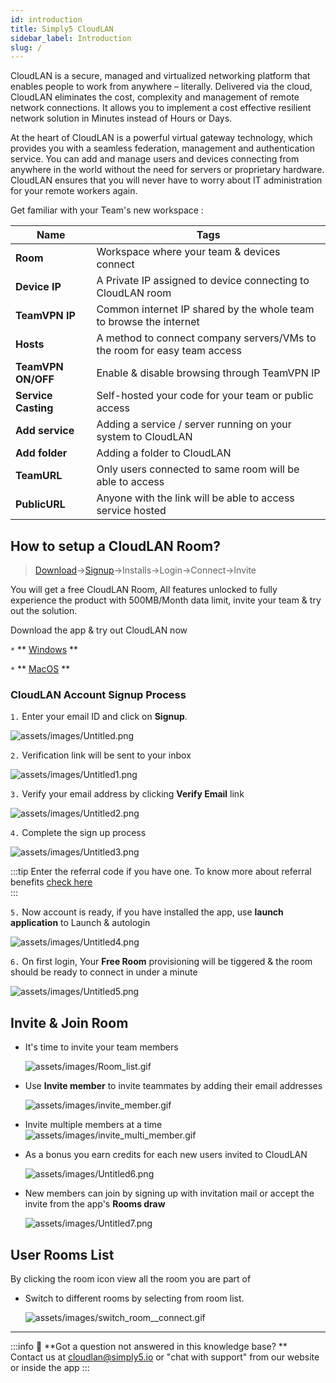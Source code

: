 ```yaml
---
id: introduction
title: Simply5 CloudLAN
sidebar_label: Introduction
slug: /
---
```


<!-- # Get started -->

CloudLAN is a secure, managed and virtualized networking platform that enables people to work from anywhere – literally. Delivered via the cloud, CloudLAN eliminates the cost, complexity and management of remote network connections. It allows you to implement a cost effective resilient network solution in Minutes instead of Hours or Days.

At the heart of CloudLAN is a powerful virtual gateway technology, which provides you with a seamless federation, management and authentication service. You can add and manage users and devices connecting from anywhere in the world without the need for servers or proprietary hardware. CloudLAN ensures that you will never have to worry about IT administration for your remote workers again.

Get familiar with your Team's new workspace :

| **Name**            | Tags                                                                     |
| ------------------- | ------------------------------------------------------------------------ |
| **Room**            | Workspace where your team & devices connect                              |
| **Device IP**       | A Private IP assigned to device connecting to CloudLAN room              |
| **TeamVPN IP**      | Common internet IP shared by the whole team to browse the internet       |
| **Hosts**           | A method to connect company servers/VMs to the room for easy team access |
| **TeamVPN ON/OFF**  | Enable & disable browsing through TeamVPN IP                             |
| **Service Casting** | Self-hosted your code for your team or public access                     |
| **Add service**     | Adding a service / server running on your system to CloudLAN             |
| **Add folder**      | Adding a folder to CloudLAN                                              |
| **TeamURL**         | Only users connected to same room will be able to access                 |
| **PublicURL**       | Anyone with the link will be able to access service hosted               |

## How to setup a CloudLAN Room?

> [Download](https://www.simply5.io/download/)→[Signup](https://www.simply5.io/download)→Installs→Login→Connect→Invite

You will get a free CloudLAN Room, All features unlocked to fully experience the product with 500MB/Month data limit, invite your team & try out the solution.

Download the app & try out CloudLAN now

`*` **  [Windows](../installation_guide/client_apps/cloudlan_for_windows.md) ** 

`*` **  [MacOS](../installation_guide/client_apps/cloudlan_for_macos.md) ** 

 


### CloudLAN Account Signup Process
`1.` Enter your email ID and click on **Signup**.

   ![assets/images/Untitled.png](assets/images/intro1.png)

  

`2.` Verification link will be sent to your inbox 

 ![assets/images/Untitled1.png](assets/images/intro2.png)

 
`3.` Verify your email address by clicking **Verify Email** link 

![assets/images/Untitled2.png](assets/images/intro3.png)

 

`4.` Complete the sign up process

 ![assets/images/Untitled3.png](assets/images/intro4.png)

  

:::tip
  Enter the referral code if you have one. To know more about referral benefits [check here](../referrel_programs/referrel_program.md)  
:::

`5.` Now account is ready, if you have installed the app, use **launch application** to Launch & autologin

 ![assets/images/Untitled4.png](assets/images/intro5.png)


`6.` On first login, Your **Free Room** provisioning will be tiggered & the room should be ready to connect in under a minute

 ![assets/images/Untitled5.png](assets/images/intro6.png)


## Invite & Join Room

- It's time to invite your team members 

    ![assets/images/Room_list.gif](assets/images/Room_list.gif)

- Use **Invite member** to invite teammates by adding their email addresses

    ![assets/images/invite_member.gif](assets/images/invite_member.gif)

- Invite multiple members at a time
 ![assets/images/invite_multi_member.gif](assets/images/invite_multi_member.gif)
  


- As a bonus you earn credits for each new users invited to CloudLAN

    ![assets/images/Untitled6.png](assets/images/intro7.png)

- New members can join by signing up with invitation mail or accept the invite from the app's **Rooms draw**

  ![assets/images/Untitled7.png](assets/images/intro8.png)

## User Rooms List

By clicking the room icon view all the room you are part of

- Switch to different rooms by selecting from room list.

    ![assets/images/switch_room__connect.gif](assets/images/switch_room__connect.gif)



---

:::info
:information_desk_person: **Got a question not answered in this knowledge base? ** <br />
Contact us at [cloudlan@simply5.io](mailto:cloudlan@simply5.io) or "chat with support" from our website or inside the app
:::